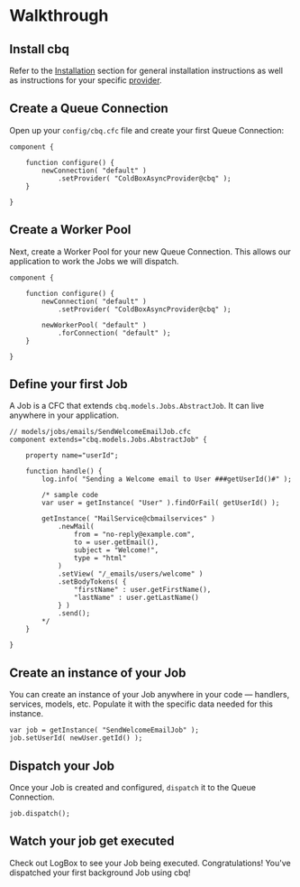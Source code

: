 # Walkthrough

## Install cbq

Refer to the [Installation](installation.md) section for general installation instructions as well as instructions for your specific [provider](../configuration/providers/).

## Create a Queue Connection

Open up your `config/cbq.cfc` file and create your first Queue Connection:

```cfscript
component {

    function configure() {
        newConnection( "default" )
            .setProvider( "ColdBoxAsyncProvider@cbq" );
    }

}
```

## Create a Worker Pool

Next, create a Worker Pool for your new Queue Connection.  This allows our application to work the Jobs we will dispatch.

```cfscript
component {

    function configure() {
        newConnection( "default" )
            .setProvider( "ColdBoxAsyncProvider@cbq" );
            
        newWorkerPool( "default" )
            .forConnection( "default" );
    }

}
```

## Define your first Job

A Job is a CFC that extends `cbq.models.Jobs.AbstractJob`.  It can live anywhere in your application.

```cfscript
// models/jobs/emails/SendWelcomeEmailJob.cfc
component extends="cbq.models.Jobs.AbstractJob" {
  
    property name="userId";

    function handle() {
        log.info( "Sending a Welcome email to User ###getUserId()#" );
    
        /* sample code
      	var user = getInstance( "User" ).findOrFail( getUserId() );
      
        getInstance( "MailService@cbmailservices" )
            .newMail(
                from = "no-reply@example.com",
                to = user.getEmail(),
                subject = "Welcome!",
                type = "html"
            )
            .setView( "/_emails/users/welcome" )
            .setBodyTokens( {
                "firstName" : user.getFirstName(),
                "lastName" : user.getLastName()
            } )
            .send();
        */
    }

}
```

## Create an instance of your Job

You can create an instance of your Job anywhere in your code — handlers, services, models, etc. Populate it with the specific data needed for this instance.

```cfscript
var job = getInstance( "SendWelcomeEmailJob" );
job.setUserId( newUser.getId() );
```

## Dispatch your Job

Once your Job is created and configured, `dispatch` it to the Queue Connection.

```cfscript
job.dispatch();
```

## Watch your job get executed

Check out LogBox to see your Job being executed.  Congratulations! You've dispatched your first background Job using cbq!
